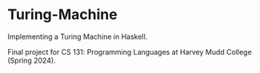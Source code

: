 # Turing-Machine

Implementing a Turing Machine in Haskell.

Final project for CS 131: Programming Languages at Harvey Mudd College (Spring 2024).